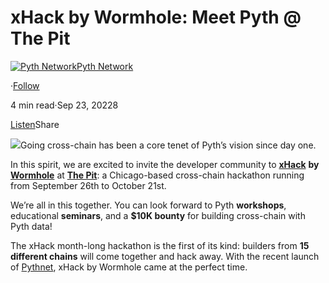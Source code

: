xHack by Wormhole: Meet Pyth @ The Pit
======================================

[![Pyth Network](https://miro.medium.com/v2/resize:fill:88:88/1*rdK3rHcWpkge6BRQRIwBjA.jpeg)](/?source=post_page-----f49b4e3cda04--------------------------------)[Pyth Network](/?source=post_page-----f49b4e3cda04--------------------------------)

·[Follow](https://medium.com/m/signin?actionUrl=https%3A%2F%2Fmedium.com%2F_%2Fsubscribe%2Fuser%2Ff55fccc0ad62&operation=register&redirect=https%3A%2F%2Fpythnetwork.medium.com%2Fxhack-by-wormhole-meet-pyth-the-pit-f49b4e3cda04&user=Pyth+Network&userId=f55fccc0ad62&source=post_page-f55fccc0ad62----f49b4e3cda04---------------------post_header-----------)

4 min read·Sep 23, 20228

[Listen](https://medium.com/m/signin?actionUrl=https%3A%2F%2Fmedium.com%2Fplans%3Fdimension%3Dpost_audio_button%26postId%3Df49b4e3cda04&operation=register&redirect=https%3A%2F%2Fpythnetwork.medium.com%2Fxhack-by-wormhole-meet-pyth-the-pit-f49b4e3cda04&source=-----f49b4e3cda04---------------------post_audio_button-----------)Share

![](https://miro.medium.com/v2/resize:fit:1400/1*dVl5QOzfOFMRqlJTNfvTxg.png)Going cross-chain has been a core tenet of Pyth’s vision since day one.

In this spirit, we are excited to invite the developer community to [**xHack**](https://jumpcrypto.com/xhack/) **by** [**Wormhole**](https://twitter.com/wormholecrypto) at [**The Pit**](https://jumpcrypto.com/thepit/): a Chicago-based cross-chain hackathon running from September 26th to October 21st.

We’re all in this together. You can look forward to Pyth **workshops**, educational **seminars**, and a **$10K bounty** for building cross-chain with Pyth data!

The xHack month-long hackathon is the first of its kind: builders from **15 different chains** will come together and hack away. With the recent launch of [Pythnet](/introducing-pythnet-f54192c355c5), xHack by Wormhole came at the perfect time.

